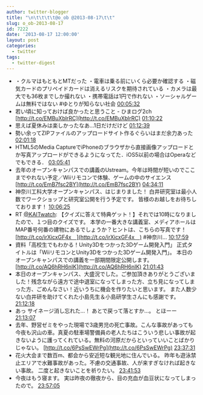 ```yaml
---
author: twitter-blogger
title: "\n\t\t\t\t@o_ob @2013-08-17\t\t"
slug: o_ob-2013-08-17
id: 7222
date: '2013-08-17 12:00:00'
layout: post
categories:
  - twitter
tags:
  - twitter-digest
---
```


*   ・クルマはもともとMTだった ・電車は乗る前にいくら必要か確認する ・磁気カードのプリペイドカードは消えるリスクを期待されている ・カメラは最大でも36枚までしか撮れない ・携帯電話は1円で作れない ・ソーシャルゲームは無料ではない #ゆとりが知らない社会 [00:05:32](http://twitter.com/o_ob/statuses/368388059504467968)
*   若い頃に知っておけば良かったと思うこと - ひまログ2ch [http://t.co/EMBuXblrRC](http://t.co/EMBuXblrRC) [01:10:22](http://twitter.com/o_ob/statuses/368404377398022144)
*   思えば夏休みは楽しかったなあ…1日だけだけど [01:12:39](http://twitter.com/o_ob/statuses/368404951958974464)
*   勢い余ってZIPファイルのアップロードサイト作るぐらいはまだ余力あった [02:01:18](http://twitter.com/o_ob/statuses/368417193957920771)
*   HTML5のMedia CaptureでiPhoneのブラウザから直接画像アップロードとか写真アップロードができるようになってた．iOS5以前の場合はOperaなどでもできる． [03:05:41](http://twitter.com/o_ob/statuses/368433394431979520)
*   去年のオープンキャンパスでの講義のUstream。今年は時間が短いのでここまでやれない予定／Wiiリモコンで体験、ゲームの中のサイエンス [http://t.co/EmB7fsc2BY](http://t.co/EmB7fsc2BY) [04:34:11](http://twitter.com/o_ob/statuses/368455666366570496)
*   神奈川工科大学オープンキャンパス、はじまりました！ 白井研究室は最小人数でワークショップと研究室公開を行う予定です。 皆様のお越しをお待ちしております！ [10:06:25](http://twitter.com/o_ob/statuses/368539276889186304)
*   RT [@KAITwatch](http://twitter.com/KAITwatch): 【クイズに答えて特典ゲット！】それでは10時になりましたので、１つ目のクイズです。 本学の一番大きな講義室、メディアホールはMAP番号何番の建物にあるでしょうか？ヒントは、こちらの写真です！ [http://t.co/irXicxGF4x　](http://t.co/irXicxGF4x　) #神奈川… [10:17:59](http://twitter.com/o_ob/statuses/368542188281425921)
*   資料「高校生でもわかる！Unity3Dをつかった3Dゲーム開発入門」 正式タイトルは「WiiリモコンとUnity3Dをつかった3Dゲーム開発入門」。 本日のオープンキャンパスでの講義を一部期間限定公開します。 [http://t.co/AQ6hRH6nIK](http://t.co/AQ6hRH6nIK) [21:01:43](http://twitter.com/o_ob/statuses/368704187749519361)
*   本日のオープンキャンパス、大盛況でした。ご参加頂きありがとうございました！残念ながら遠方で途中退室になってしまった方、立ち見になってしまった方、ごめんなさい！近いうちに機会を作りたいと思います。 また人数少ない白井研を助けてくれた小島先生＆小島研学生さんにも感謝です。 [21:12:18](http://twitter.com/o_ob/statuses/368706852034338817)
*   あっ サイネージ消し忘れた...！ あとで戻って落とすか...。 とほーー [21:13:07](http://twitter.com/o_ob/statuses/368707059375550464)
*   去年、野営ゼミをやった現場で3歳男児の死亡事故。こんな事故があっても今夜も沢山の車。真夏の駐車場警備員の老人たちはこういう悲しい事故が起きないように護ってくれている。無料の河原だからといっていいことばかりじゃない。 [http://t.co/6PsSwEWrPg](http://t.co/6PsSwEWrPg) [23:37:31](http://twitter.com/o_ob/statuses/368743395419619328)
*   花火大会まで数百m、都会から安近短な観光地に住んでいる。 昨年も遊泳禁止エリアで水難事故があった。不慮の交通事故、人が来すぎなければ起きない事故。 二度と起きないことを祈りたい。 [23:41:53](http://twitter.com/o_ob/statuses/368744496227315712)
*   今夜はもう寝ます。 実は昨夜の徹夜から、目の充血が血豆状になってしまったので。 [23:57:05](http://twitter.com/o_ob/statuses/368748322997035008)